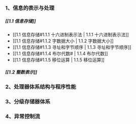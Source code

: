
### 1、信息的表示与处理
##### [[1.1 信息存储]]
+  [[1.1 信息存储#1.1.1 十六进制表示法 | 1.1.1 十六进制表示法]]
+ [[1.1 信息存储#1.1.2 字数据大小 | 1.1.2 字数据大小]]
+ [[1.1 信息存储#1.1.3 寻址和字节顺序 | 1.1.3 寻址和字节顺序]]
+ [[1.1 信息存储#1.1.4 布尔代数# | 1.1.4 布尔代数]]
+ [[1.1 信息存储#1.1.5 移位运算 | 1.1.5 移位运算]]

##### [[1.2 整数表示]]



### 2、处理器体系结构与程序性能


### 3、分级存储器体系


### 4、异常控制流

